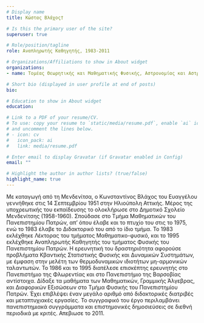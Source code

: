 ```yaml
---
# Display name
title: Κώστας Βλάχος†

# Is this the primary user of the site?
superuser: true

# Role/position/tagline
role: Αναπληρωτής Καθηγητής, 1983-2011

# Organizations/Affiliations to show in About widget
organizations:
- name: Τομέας Θεωρητικής και Μαθηματικής Φυσικής, Αστρονομίας και Αστροφυσικής, Πανεπιστήμιο Πατρών

# Short bio (displayed in user profile at end of posts)
bio:

# Education to show in About widget
education:

# Link to a PDF of your resume/CV.
# To use: copy your resume to `static/media/resume.pdf`, enable `ai` icons in `params.toml`, 
# and uncomment the lines below.
# - icon: cv
#   icon_pack: ai
#   link: media/resume.pdf

# Enter email to display Gravatar (if Gravatar enabled in Config)
email: ""

# Highlight the author in author lists? (true/false)
highlight_name: true
---
```


Με καταγωγή από τη Μενδενίτσα, ο Κωνσταντίνος Βλάχος του Ευαγγέλου γεννήθηκε στις 14 Σεπτεμβρίου 1951 στην Ηλιούπολη Αττικής. Μέρος της υποχρεωτικής του εκπαίδευσης το ολοκλήρωσε στο Δημοτικό Σχολείο Μενδενίτσης (1958-1960). Σπούδασε στο Τμήμα Μαθηματικών του Πανεπιστημίου Πατρών, απ’ όπου έλαβε και το πτυχίο του στις το 1975, ενώ το 1983 έλαβε το Διδακτορικό του από το ίδιο τμήμα. Το 1983 εκλέχθηκε Λέκτορας του τμήματος Μαθηματικο-φυσικό, και το 1995 εκλέχθηκε Αναπληρωτής Καθηγητής του τμήματος Φυσικής του Πανεπιστημίου Πατρών. Η ερευνητική του δραστηριότητα αφορούσε προβλήματα Κβαντικής Στατιστικής Φυσικής και Δυναμικών Συστημάτων, με έμφαση στην μελέτη των θερμοδυναμικών ιδιοτήτων μη-αρμονικών ταλαντωτών. Το 1986 και το 1995 διατέλεσε επισκέπτης ερευνητής στο Πανεπιστήμιο της Φλωρεντίας και στο Πανεπιστήμιο της Βαρσοβίας αντίστοιχα. Δίδαξε τα μαθήματα των Μαθηματικών, Γραμμικής Άλγεβρας, και Διαφορικών Εξισώσεων στο Τμήμα Φυσικής του Πανεπιστημίου Πατρών. Έχει επιβλέψει έναν μεγάλο αριθμό από διδακτορικές διατριβές και μεταπτυχιακές εργασίες. Το συγγραφικό του έργο περιλαμβάνει  πανεπιστημιακά συγγράμματα και επιστημονικές δημοσιεύσεις σε διεθνή περιοδικά με κριτές. Απεβιωσε το 2011. 


